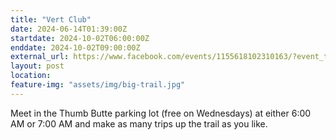 ```yaml
---
title: "Vert Club"
date: 2024-06-14T01:39:00Z
startdate: 2024-10-02T06:00:00Z
enddate: 2024-10-02T09:00:00Z
external_url: https://www.facebook.com/events/1155618102310163/?event_time_id=1155618142310159
layout: post
location: 
feature-img: "assets/img/big-trail.jpg"
---
```


Meet in the Thumb Butte parking lot (free on Wednesdays) at either 6&#58;00 AM or 7&#58;00 AM and make as many trips up the trail as you like.<br>
  <br>
  
